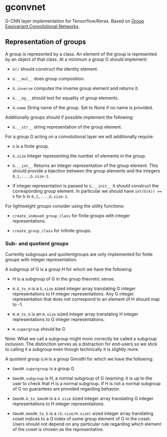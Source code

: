 # gconvnet
G-CNN layer implementation for Tensorflow/Keras. Based on [Group Equivariant Convolutional Networks](https://arxiv.org/abs/1602.07576).


## Representation of groups

A group is represented by a class. An element of the group is represented by an object of that class. At a minimum a group G should implement:

* `G()` should construct the identity element.

* `G.__mul__` does group composition.

* `G.inverse` computes the inverse group element and returns it.

* `G.__eq__` should test for equality of group elements.

* `G.name` String name of the group. Set to None if no name is provided.

Additionally groups should if possible implement the following:

* `G.__str__` string representation of the group element.

For a group G acting on a convolutional layer we will additionally require:

* `G` is a finite group.

* `G.size` Integer representing the number of elements in the group.

* `G.__int__` Returns an integer representation of the group element. This should
  provide a bijection between the group elements and the integers `0,1,...,G.size-1`.

* If integer representation is passed to `G.__init__` it should construct the corresponding
  group element. In particular we should have `int(G(k)) == k` for k in `0,1,...,G.size-1`.

For lightweight groups consider using the utility functions:

* `create_indexed_group_class` for finite groups with integer representations.

* `create_group_class` for infinite groups.


### Sub- and quotient groups

Currently subgroups and quotientgroups are only implemented for finite groups with integer
representation.

A subgroup of G is a group H for which we have the following:

* H is a subgroup of G in the group theoretic sense.

* `H.G_to_H` is a `G.size` sized integer array translating G integer representations
  to H integer representations. Any G integer representation that does not
  correspond to an element of H should map to -1.

* `H.H_to_G` is an `H.size` sized integer array translating H integer representations
  to G integer representations.

* `H.supergroup` should be G

Note: What we call a subgroup might more correctly be called a subgroup inclusion. The distinction serves as a distraction for end-users so we stick to calling it a subgroup even though technically it is slightly more. 

A quotient group `G/H` is a group GmodH for which we have the following:

* `GmodH.supergroup` is a group G

* `GmodH.subgroup` is H, a normal subgroup of G (warning: it is up to the user to check
  that H is a normal subgroup. If H is not a normal subgroup of G no guarantees are
  provided regarding behavior.

* `GmodH.G_to_GmodH` is a `G.size` sized integer array translating G integer representations
  to H integer representations.

* `GmodH.GmodH_to_G` is a `(G.size/H.size)` sized integer array translating coset indices to
  a G index of some group element of G in the coset. Users should not depend on any particular
  rule regarding which element of the coset is chosen as the representative.

